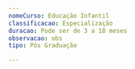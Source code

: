 ```yaml
---
nomeCurso: Educação Infantil
classificacao: Especialização
duracao: Pode ser de 3 a 18 meses
observacao: obs
tipo: Pós Graduação

---
```


